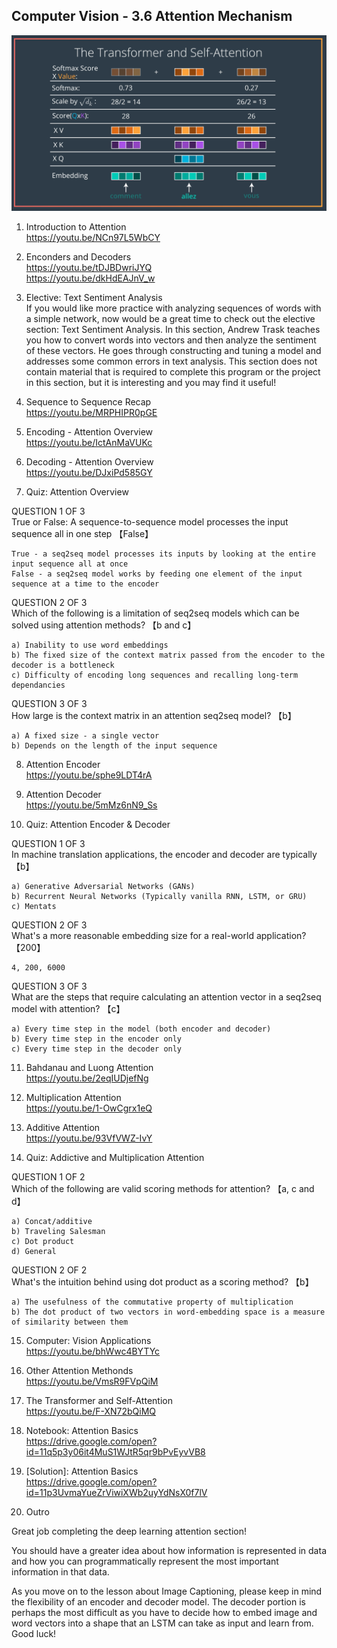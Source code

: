 ﻿

## Computer Vision - 3.6 Attention Mechanism

<img src="https://github.com/Nov05/Udacity-Computer-Vision/blob/master/images/2020-03-02%2020_18_15-Deep%20Learning%20Computer%20Vision%20-%20Udacity.png?raw=true" width=700>  

1. Introduction to Attention   
https://youtu.be/NCn97L5WbCY

2. Enconders and Decoders    
https://youtu.be/tDJBDwriJYQ    
https://youtu.be/dkHdEAJnV_w   

3. Elective: Text Sentiment Analysis    
If you would like more practice with analyzing sequences of words with a simple network, now would be a great time to check out the elective section: Text Sentiment Analysis. In this section, Andrew Trask teaches you how to convert words into vectors and then analyze the sentiment of these vectors. He goes through constructing and tuning a model and addresses some common errors in text analysis. This section does not contain material that is required to complete this program or the project in this section, but it is interesting and you may find it useful!   

4. Sequence to Sequence Recap   
https://youtu.be/MRPHIPR0pGE   

5. Encoding - Attention Overview   
https://youtu.be/IctAnMaVUKc   

6. Decoding - Attention Overview   
https://youtu.be/DJxiPd585GY   

7. Quiz: Attention Overview   
 
QUESTION 1 OF 3    
True or False: A sequence-to-sequence model processes the input sequence all in one step 【False】
```
True - a seq2seq model processes its inputs by looking at the entire input sequence all at once  
False - a seq2seq model works by feeding one element of the input sequence at a time to the encoder
```
QUESTION 2 OF 3  
Which of the following is a limitation of seq2seq models which can be solved using attention methods? 【b and c】
```
a) Inability to use word embeddings   
b) The fixed size of the context matrix passed from the encoder to the decoder is a bottleneck
c) Difficulty of encoding long sequences and recalling long-term dependancies
```
QUESTION 3 OF 3  
How large is the context matrix in an attention seq2seq model? 【b】
```
a) A fixed size - a single vector
b) Depends on the length of the input sequence
```

8. Attention Encoder    
https://youtu.be/sphe9LDT4rA   

9. Attention Decoder   
https://youtu.be/5mMz6nN9_Ss   

10. Quiz: Attention Encoder & Decoder    

QUESTION 1 OF 3    
In machine translation applications, the encoder and decoder are typically 【b】
```
a) Generative Adversarial Networks (GANs)
b) Recurrent Neural Networks (Typically vanilla RNN, LSTM, or GRU)
c) Mentats
```
QUESTION 2 OF 3   
What's a more reasonable embedding size for a real-world application? 【200】
```
4, 200, 6000
```
QUESTION 3 OF 3   
What are the steps that require calculating an attention vector in a seq2seq model with attention? 【c】  
```
a) Every time step in the model (both encoder and decoder)
b) Every time step in the encoder only
c) Every time step in the decoder only
```

11. Bahdanau and Luong Attention    
https://youtu.be/2eqIUDjefNg   

12. Multiplication Attention   
https://youtu.be/1-OwCgrx1eQ   

13. Additive Attention   
https://youtu.be/93VfVWZ-IvY   

14. Quiz: Addictive and Multiplication Attention    

QUESTION 1 OF 2   
Which of the following are valid scoring methods for attention? 【a, c and d】
```
a) Concat/additive
b) Traveling Salesman
c) Dot product
d) General
```
QUESTION 2 OF 2   
What's the intuition behind using dot product as a scoring method? 【b】  
```
a) The usefulness of the commutative property of multiplication
b) The dot product of two vectors in word-embedding space is a measure of similarity between them
```

15. Computer: Vision Applications   
https://youtu.be/bhWwc4BYTYc   

16. Other Attention Methonds   
https://youtu.be/VmsR9FVpQiM   

17. The Transformer and Self-Attention   
https://youtu.be/F-XN72bQiMQ    

18. Notebook: Attention Basics   
https://drive.google.com/open?id=11q5p3y06it4MuS1WJtR5qr9bPvEyvVB8   

19. [Solution]: Attention Basics     
https://drive.google.com/open?id=11p3UvmaYueZrViwiXWb2uyYdNsX0f7lV   

20. Outro     

Great job completing the deep learning attention section!

You should have a greater idea about how information is represented in data and how you can programmatically represent the most important information in that data.

As you move on to the lesson about Image Captioning, please keep in mind the flexibility of an encoder and decoder model. The decoder portion is perhaps the most difficult as you have to decide how to embed image and word vectors into a shape that an LSTM can take as input and learn from. Good luck!